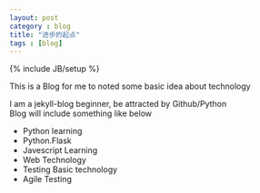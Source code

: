 ```yaml
---
layout: post
category : blog
title: "进步的起点"
tags : [blog]
---
```

{% include JB/setup %}

This is a Blog for me to noted some basic idea about technology

I am a jekyll-blog beginner, be attracted by Github/Python  
Blog will include something like below

+ Python learning 
+ Python.Flask 
+ Javescript Learning 
+ Web Technology 
+ Testing Basic technology 
+ Agile Testing 
